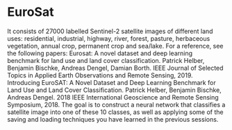 # EuroSat
It consists of 27000 labelled Sentinel-2 satellite images of different land uses: residential, industrial, highway, river, forest, pasture, herbaceous vegetation, annual crop, permanent crop and sea/lake. For a reference, see the following papers:  Eurosat: A novel dataset and deep learning benchmark for land use and land cover classification. Patrick Helber, Benjamin Bischke, Andreas Dengel, Damian Borth. IEEE Journal of Selected Topics in Applied Earth Observations and Remote Sensing, 2019. Introducing EuroSAT: A Novel Dataset and Deep Learning Benchmark for Land Use and Land Cover Classification. Patrick Helber, Benjamin Bischke, Andreas Dengel. 2018 IEEE International Geoscience and Remote Sensing Symposium, 2018. The goal is to construct a neural network that classifies a satellite image into one of these 10 classes, as well as applying some of the saving and loading techniques you have learned in the previous sessions.
